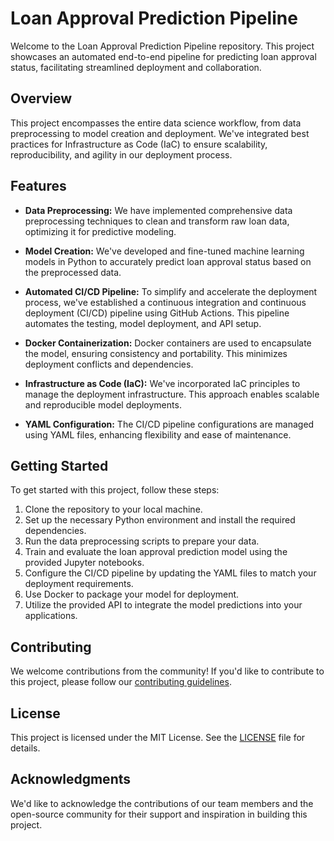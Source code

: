 # Loan Approval Prediction Pipeline

Welcome to the Loan Approval Prediction Pipeline repository. This project showcases an automated end-to-end pipeline for predicting loan approval status, facilitating streamlined deployment and collaboration.

## Overview

This project encompasses the entire data science workflow, from data preprocessing to model creation and deployment. We've integrated best practices for Infrastructure as Code (IaC) to ensure scalability, reproducibility, and agility in our deployment process.

## Features

- **Data Preprocessing:** We have implemented comprehensive data preprocessing techniques to clean and transform raw loan data, optimizing it for predictive modeling.

- **Model Creation:** We've developed and fine-tuned machine learning models in Python to accurately predict loan approval status based on the preprocessed data.

- **Automated CI/CD Pipeline:** To simplify and accelerate the deployment process, we've established a continuous integration and continuous deployment (CI/CD) pipeline using GitHub Actions. This pipeline automates the testing, model deployment, and API setup.

- **Docker Containerization:** Docker containers are used to encapsulate the model, ensuring consistency and portability. This minimizes deployment conflicts and dependencies.

- **Infrastructure as Code (IaC):** We've incorporated IaC principles to manage the deployment infrastructure. This approach enables scalable and reproducible model deployments.

- **YAML Configuration:** The CI/CD pipeline configurations are managed using YAML files, enhancing flexibility and ease of maintenance.

## Getting Started

To get started with this project, follow these steps:

1. Clone the repository to your local machine.
2. Set up the necessary Python environment and install the required dependencies.
3. Run the data preprocessing scripts to prepare your data.
4. Train and evaluate the loan approval prediction model using the provided Jupyter notebooks.
5. Configure the CI/CD pipeline by updating the YAML files to match your deployment requirements.
6. Use Docker to package your model for deployment.
7. Utilize the provided API to integrate the model predictions into your applications.

## Contributing

We welcome contributions from the community! If you'd like to contribute to this project, please follow our [contributing guidelines](CONTRIBUTING.md).

## License

This project is licensed under the MIT License. See the [LICENSE](LICENSE) file for details.

## Acknowledgments

We'd like to acknowledge the contributions of our team members and the open-source community for their support and inspiration in building this project.
